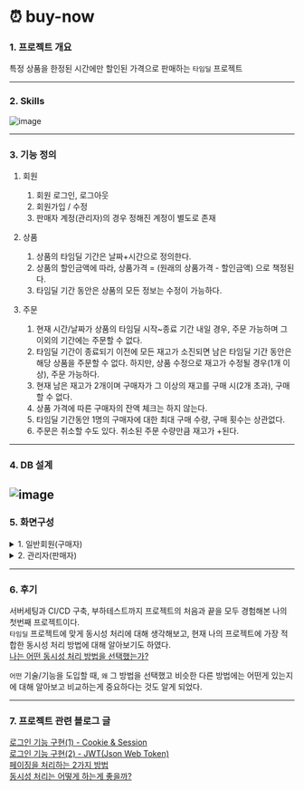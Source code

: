 # ⏰ buy-now

### 1. 프로젝트 개요
특정 상품을 한정된 시간에만 할인된 가격으로 판매하는 `타임딜` 프로젝트

---
### 2. Skills
<img alt="image" src="https://github.com/f-lab-edu/buy-now/assets/121920173/49141596-e5f3-4459-8ef4-9e988a09a737">

---
### 3. 기능 정의
1. 회원
    1. 회원 로그인, 로그아웃
    2. 회원가입 / 수정
    3. 판매자 계정(관리자)의 경우 정해진 계정이 별도로 존재

2. 상품
    1. 상품의 타임딜 기간은 날짜+시간으로 정의한다.
    2. 상품의 할인금액에 따라, 상품가격 = (원래의 상품가격 - 할인금액) 으로 책정된다.
    3. 타임딜 기간 동안은 상품의 모든 정보는 수정이 가능하다.

3. 주문
    1. 현재 시간/날짜가 상품의 타임딜 시작~종료 기간 내일 경우, 주문 가능하며 그 이외의 기간에는 주문할 수 없다.
    2. 타임딜 기간이 종료되기 이전에 모든 재고가 소진되면 남은 타임딜 기간 동안은 해당 상품을 주문할 수 없다. 하지만, 상품 수정으로 재고가 수정될 경우(1개 이상), 주문 가능하다.
    3. 현재 남은 재고가 2개이며 구매자가 그 이상의 재고를 구매 시(2개 초과), 구매할 수 없다.
    4. 상품 가격에 따른 구매자의 잔액 체크는 하지 않는다.
    5. 타임딜 기간동안 1명의 구매자에 대한 최대 구매 수량, 구매 횟수는 상관없다.
    6. 주문은 취소할 수도 있다. 취소된 주문 수량만큼 재고가 +된다.
---
### 4. DB 설계
![image](https://github.com/f-lab-edu/buy-now/assets/121920173/f4fd97d1-70c6-44a6-aa6e-464409559b4e)
---
### 5. 화면구성
<details>
<summary>1. 일반회원(구매자)</summary>
<div markdown="1">
    ![image](https://github.com/f-lab-edu/buy-now/assets/121920173/bb0c1f11-a062-49a2-b96d-a0ebb1f20ae3)
</div>
</details>

<details>
<summary>2. 관리자(판매자)</summary>
<div markdown="1">
    ![image](https://github.com/f-lab-edu/buy-now/assets/121920173/11c62a82-2ce1-4c73-bdf7-5ce75e5dedcf)
</div>
</details>

---
### 6. 후기
서버세팅과 CI/CD 구축, 부하테스트까지 프로젝트의 처음과 끝을 모두 경험해본 나의 첫번째 프로젝트이다.  
`타임딜` 프로젝트에 맞게 동시성 처리에 대해 생각해보고, 현재 나의 프로젝트에 가장 적합한 동시성 처리 방법에 대해 알아보기도 하였다.  
[나는 어떤 동시성 처리 방법을 선택했는가?](https://j-jeongeun.github.io/posts/Concurrency)

`어떤` 기술/기능을 도입할 때, `왜` 그 방법을 선택했고 비슷한 다른 방법에는 어떤게 있는지에 대해 알아보고 비교하는게 중요하다는 것도 알게 되었다.

---
### 7. 프로젝트 관련 블로그 글
<a href="https://j-jeongeun.github.io/posts/login(cookie-and-session)">로그인 기능 구현(1) - Cookie & Session</a><br>
<a href="https://j-jeongeun.github.io/posts/login(JWT)">로그인 기능 구현(2) - JWT(Json Web Token)</a><br>
<a href="https://j-jeongeun.github.io/posts/Paging">페이징을 처리하는 2가지 방법</a><br>
<a href="https://j-jeongeun.github.io/posts/Concurrency">동시성 처리는 어떻게 하는게 좋을까?</a>
